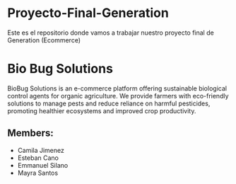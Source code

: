 # Proyecto-Final-Generation

Este es el repositorio donde vamos a trabajar nuestro proyecto final de Generation (Ecommerce)
# Bio Bug Solutions
 
BioBug Solutions is an e-commerce platform offering sustainable biological control agents for organic agriculture. We provide farmers with eco-friendly solutions to manage pests and reduce reliance on harmful pesticides, promoting healthier ecosystems and improved crop productivity.
 
## Members:
 
  * Camila Jimenez
  * Esteban Cano
  * Emmanuel Silano
  * Mayra Santos
 
